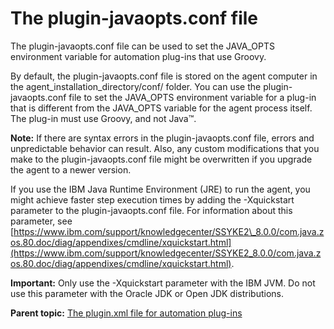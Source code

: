 # The plugin-javaopts.conf file

The plugin-javaopts.conf file can be used to set the JAVA\_OPTS environment variable for automation plug-ins that use Groovy.

By default, the plugin-javaopts.conf file is stored on the agent computer in the agent\_installation\_directory/conf/ folder. You can use the plugin-javaopts.conf file to set the JAVA\_OPTS environment variable for a plug-in that is different from the JAVA\_OPTS variable for the agent process itself. The plug-in must use Groovy, and not Java™.

**Note:** If there are syntax errors in the plugin-javaopts.conf file, errors and unpredictable behavior can result. Also, any custom modifications that you make to the plugin-javaopts.conf file might be overwritten if you upgrade the agent to a newer version.

If you use the IBM Java Runtime Environment \(JRE\) to run the agent, you might achieve faster step execution times by adding the -Xquickstart parameter to the plugin-javaopts.conf file. For information about this parameter, see [https://www.ibm.com/support/knowledgecenter/SSYKE2\_8.0.0/com.java.zos.80.doc/diag/appendixes/cmdline/xquickstart.html](https://www.ibm.com/support/knowledgecenter/SSYKE2_8.0.0/com.java.zos.80.doc/diag/appendixes/cmdline/xquickstart.html).

**Important:** Only use the -Xquickstart parameter with the IBM JVM. Do not use this parameter with the Oracle JDK or Open JDK distributions.

**Parent topic:** [The plugin.xml file for automation plug-ins](../../com.udeploy.reference.doc/topics/ref_create_pluginxml.md)

